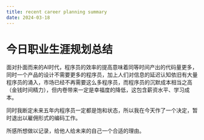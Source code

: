```yaml
---
title: recent career planning summary
date: 2024-03-18
---
```


# 今日职业生涯规划总结

面对扑面而来的AI时代，程序员的效率的提高意味着同等时间产出的代码量更多，同时一个产品的设计不需要更多的程序员，加上人们对信息的延迟认知依旧有大量程序员的涌入，市场已经不再需要这么多程序员，而程序员的沉默成本相当之高（金钱时间精力），但内卷带来一定是幸福度的降低，这包含薪资水平、学习成本。

同时我断定未来五年内程序员一定都是饱和状态，所以我在今天作了一个决定，暂时退出以雇佣形式的编码工作。

所感所想做以记录，给他人给未来的自己一个合适的理由。